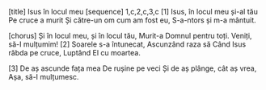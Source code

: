 [title] Isus în locul meu
[sequence] 1,c,2,c,3,c
[1]
Isus, în locul meu și-al tău
Pe cruce a murit
Și către-un om cum am fost eu,
S-a-ntors și m-a mântuit.

[chorus]
Și în locul meu, și în locul tău,
Murit-a Domnul pentru toți.
Veniți, să-I mulțumim!
[2]
Soarele s-a întunecat,
Ascunzând raza să
Când Isus răbda pe cruce,
Luptând El cu moartea.

[3]
De aș ascunde fața mea
De rușine pe veci
Și de aș plânge, cât aș vrea,
Așa, să-I mulțumesc.

